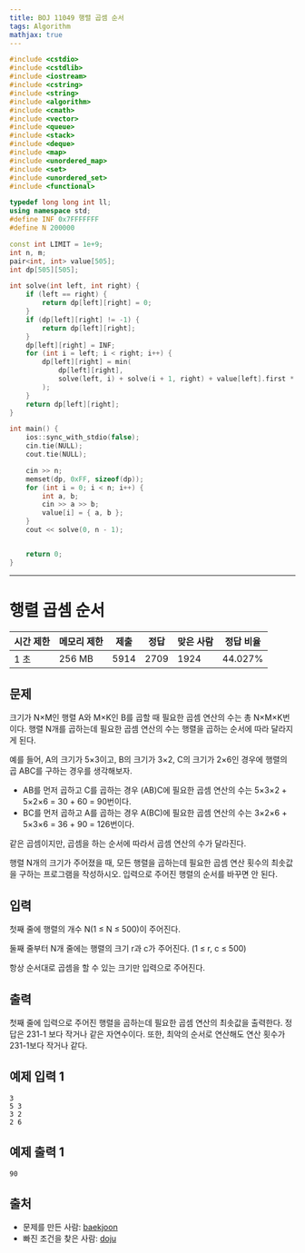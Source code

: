 ```yaml
---
title: BOJ 11049 행렬 곱셈 순서
tags: Algorithm
mathjax: true
---
```



```c++
#include <cstdio>
#include <cstdlib>
#include <iostream>
#include <cstring>
#include <string>
#include <algorithm>
#include <cmath>
#include <vector>
#include <queue>
#include <stack>
#include <deque>
#include <map>
#include <unordered_map>
#include <set>
#include <unordered_set>
#include <functional>

typedef long long int ll;
using namespace std;
#define INF 0x7FFFFFFF
#define N 200000

const int LIMIT = 1e+9;
int n, m;
pair<int, int> value[505];
int dp[505][505];

int solve(int left, int right) {
	if (left == right) {
		return dp[left][right] = 0;
	}
	if (dp[left][right] != -1) {
		return dp[left][right];
	}
	dp[left][right] = INF;
	for (int i = left; i < right; i++) {
		dp[left][right] = min(
			dp[left][right],
			solve(left, i) + solve(i + 1, right) + value[left].first * value[i].second * value[right].second
		);
	}
	return dp[left][right];
}

int main() {
	ios::sync_with_stdio(false);
	cin.tie(NULL);
	cout.tie(NULL);

	cin >> n;
	memset(dp, 0xFF, sizeof(dp));
	for (int i = 0; i < n; i++) {
		int a, b;
		cin >> a >> b;
		value[i] = { a, b };
	}
	cout << solve(0, n - 1);


	return 0;
}


```

---

# 행렬 곱셈 순서

| 시간 제한 | 메모리 제한 | 제출 | 정답 | 맞은 사람 | 정답 비율 |
| --------- | ----------- | ---- | ---- | --------- | --------- |
| 1 초      | 256 MB      | 5914 | 2709 | 1924      | 44.027%   |

## 문제

크기가 N×M인 행렬 A와 M×K인 B를 곱할 때 필요한 곱셈 연산의 수는 총 N×M×K번이다. 행렬 N개를 곱하는데 필요한 곱셈 연산의 수는 행렬을 곱하는 순서에 따라 달라지게 된다.

예를 들어, A의 크기가 5×3이고, B의 크기가 3×2, C의 크기가 2×6인 경우에 행렬의 곱 ABC를 구하는 경우를 생각해보자.

- AB를 먼저 곱하고 C를 곱하는 경우 (AB)C에 필요한 곱셈 연산의 수는 5×3×2 + 5×2×6 = 30 + 60 = 90번이다.
- BC를 먼저 곱하고 A를 곱하는 경우 A(BC)에 필요한 곱셈 연산의 수는 3×2×6 + 5×3×6 = 36 + 90 = 126번이다.

같은 곱셈이지만, 곱셈을 하는 순서에 따라서 곱셈 연산의 수가 달라진다.

행렬 N개의 크기가 주어졌을 때, 모든 행렬을 곱하는데 필요한 곱셈 연산 횟수의 최솟값을 구하는 프로그램을 작성하시오. 입력으로 주어진 행렬의 순서를 바꾸면 안 된다.

 

## 입력

첫째 줄에 행렬의 개수 N(1 ≤ N ≤ 500)이 주어진다.

둘째 줄부터 N개 줄에는 행렬의 크기 r과 c가 주어진다. (1 ≤ r, c ≤ 500)

항상 순서대로 곱셈을 할 수 있는 크기만 입력으로 주어진다.

## 출력

첫째 줄에 입력으로 주어진 행렬을 곱하는데 필요한 곱셈 연산의 최솟값을 출력한다. 정답은 231-1 보다 작거나 같은 자연수이다. 또한, 최악의 순서로 연산해도 연산 횟수가 231-1보다 작거나 같다.



## 예제 입력 1

```
3
5 3
3 2
2 6
```

## 예제 출력 1

```
90
```



## 출처

- 문제를 만든 사람: [baekjoon](https://www.acmicpc.net/user/baekjoon)
- 빠진 조건을 찾은 사람: [doju](https://www.acmicpc.net/user/doju)